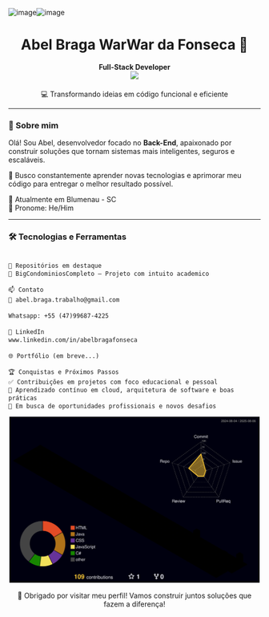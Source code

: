 <img width="100" height="100" alt="image" src="https://github.com/user-attachments/assets/87d41ac9-f24c-48db-b4a4-0f2347360a1b" /><img width="100" height="100" alt="image" src="https://github.com/user-attachments/assets/282b938d-7592-4e7e-984c-1327aab6facc" />



<h1 align="center">Abel Braga WarWar da Fonseca 👋</h1>

<p align="center">
  <b>Full-Stack Developer</b><br>
    <img src="https://readme-typing-svg.demolab.com?font=Fira+Code&pause=1000&color=8A2BE2&center=true&vCenter=true&width=950&lines=Node.js%20|%20SpringBoot%20|%20MySQL%20|%20BootStrap%20|%20(AWS)%20|%20Postman%20|%20Flutter">
      <br>
  <br>
  💻 Transformando ideias em código funcional e eficiente
</p>

---

### 🚀 Sobre mim

Olá! Sou Abel, desenvolvedor focado no **Back-End**, apaixonado por construir soluções que tornam sistemas mais inteligentes, seguros e escaláveis.

🎯 Busco constantemente aprender novas tecnologias e aprimorar meu código para entregar o melhor resultado possível.

📍 Atualmente em Blumenau - SC  
🔗 Pronome: He/Him

---

### 🛠️ Tecnologias e Ferramentas

```plaintext

📌 Repositórios em destaque
🔧 BigCondominiosCompleto – Projeto com intuito academico

📫 Contato
📧 abel.braga.trabalho@gmail.com

Whatsapp: +55 (47)99687-4225

💼 LinkedIn
www.linkedin.com/in/abelbragafonseca

🌐 Portfólio (em breve...)

🏆 Conquistas e Próximos Passos
✅ Contribuições em projetos com foco educacional e pessoal
🎯 Aprendizado contínuo em cloud, arquitetura de software e boas práticas
🚀 Em busca de oportunidades profissionais e novos desafios
```
<div align="center">
 <img src="./profile-3d-contrib/profile-night-rainbow.svg" width="500px">
</div>

 

<p align="center"> 💬 Obrigado por visitar meu perfil! Vamos construir juntos soluções que fazem a diferença! </p> 
